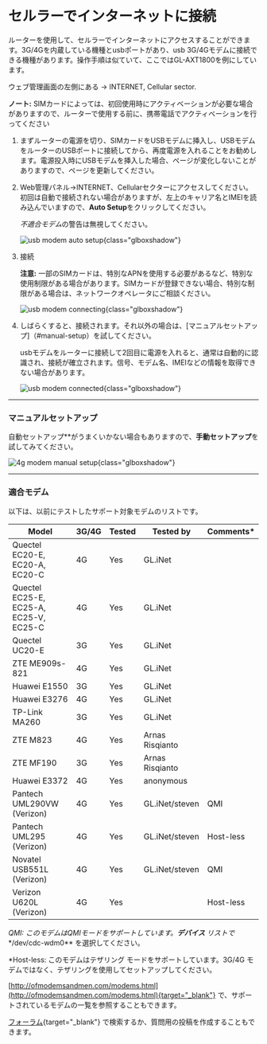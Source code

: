 # セルラーでインターネットに接続

ルーターを使用して、セルラーでインターネットにアクセスすることができます。3G/4Gを内蔵している機種とusbポートがあり、usb 3G/4Gモデムに接続できる機種があります。操作手順は似ていて、ここではGL-AXT1800を例にしています。

ウェブ管理画面の左側にある -> INTERNET, Cellular sector.

**ノート:** SIMカードによっては、初回使用時にアクティベーションが必要な場合がありますので、ルーターで使用する前に、携帯電話でアクティベーションを行ってください

1.   まずルーターの電源を切り、SIMカードをUSBモデムに挿入し、USBモデムをルーターのUSBポートに接続してから、再度電源を入れることをお勧めします。電源投入時にUSBモデムを挿入した場合、ページが変化しないことがありますので、ページを更新してください。

2. Web管理パネル→INTERNET、Cellularセクターにアクセスしてください。初回は自動で接続されない場合がありますが、左上のキャリア名とIMEIを読み込んでいますので、**Auto Setup**をクリックしてください。

     *不適合モデム*の警告は無視してください。

    ![usb modem auto setup](https://static.gl-inet.com/docs/en/4/tutorials/internet_cellular/usb_modem_auto_setup.png){class="glboxshadow"}

3. 接続

    **注意:** 一部のSIMカードは、特別なAPNを使用する必要があるなど、特別な使用制限がある場合があります。SIMカードが登録できない場合、特別な制限がある場合は、ネットワークオペレータにご相談ください。

    ![usb modem connecting](https://static.gl-inet.com/docs/en/4/tutorials/internet_cellular/usb_modem_connecting.png){class="glboxshadow"}

4.  しばらくすると、接続されます。それ以外の場合は、[マニュアルセットアップ]（#manual-setup）を試してください。

    usbモデムをルーターに接続して2回目に電源を入れると、通常は自動的に認識され、接続が確立されます。信号、モデム名、IMEIなどの情報を取得できない場合があります。

    ![usb modem connected](https://static.gl-inet.com/docs/en/4/tutorials/internet_cellular/usb_modem_connected.png){class="glboxshadow"}

---

### マニュアルセットアップ

自動セットアップ**がうまくいかない場合もありますので、**手動セットアップ**を試してみてください。

![4g modem manual setup](https://static.gl-inet.com/docs/en/4/tutorials/internet_cellular/cellular_settings.png){class="glboxshadow"}

---

### 適合モデム

以下は、以前にテストしたサポート対象モデムのリストです。

| Model                                  | 3G/4G | Tested | Tested by       | Comments* |
| -------------------------------------- | ----- | ------ | --------------- | --------- |
| Quectel EC20-E, EC20-A, EC20-C         | 4G    | Yes    | GL.iNet         |           |
| Quectel EC25-E, EC25-A, EC25-V, EC25-C | 4G    | Yes    | GL.iNet         |           |
| Quectel UC20-E                         | 3G    | Yes    | GL.iNet         |           |
| ZTE ME909s-821                         | 4G    | Yes    | GL.iNet         |           |
| Huawei E1550                           | 3G    | Yes    | GL.iNet         |           |
| Huawei E3276                           | 4G    | Yes    | GL.iNet         |           |
| TP-Link MA260                          | 3G    | Yes    | GL.iNet         |           |
| ZTE M823                               | 4G    | Yes    | Arnas Risqianto |           |
| ZTE MF190                              | 3G    | Yes    | Arnas Risqianto |           |
| Huawei E3372                           | 4G    | Yes    | anonymous       |           |
| Pantech UML290VW (Verizon)             | 4G    | Yes    | GL.iNet/steven  | QMI       |
| Pantech UML295 (Verizon)               | 4G    | Yes    | GL.iNet/steven  | Host-less |
| Novatel USB551L (Verizon)              | 4G    | Yes    | GL.iNet/steven  | QMI       |
| Verizon U620L (Verizon)                | 4G    | Yes    |                 | Host-less |

*QMI: このモデムはQMIモードをサポートしています。**デバイス** リストで**/dev/cdc-wdm0** を選択してください。

*Host-less: このモデムはテザリング モードをサポートしています。3G/4G モデムではなく、テザリングを使用してセットアップしてください。

 [http://ofmodemsandmen.com/modems.html](http://ofmodemsandmen.com/modems.html){target="_blank"} で、サポートされているモデムの一覧を参照することもできます。

[フォーラム](https://forum.gl-inet.com){target="_blank"} で検索するか、質問用の投稿を作成することもできます。